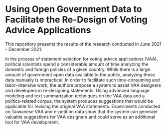 # Using Open Government Data to Facilitate the Re-Design of Voting Advice Applications
This repository presents the results of the research conducted in June 2021 - December 2021.

In the process of statement selection for voting advice applications (VAA), political scientists spend a considerable amount of time analyzing the domestic and foreign policies of a given country. While there is a large amount of government open data available to the public, analyzing these data manually is impractical. In order to facilitate such time-consuming and labor-intensive work, the authors propose a system to assist VAA designers and developers in re-designing statements. Using advanced language modeling and text summarization techniques on the VAA data and a politics-related corpus, the system produces suggestions that would be applicable for revising the original VAA statements. Experiments conducted on Taiwanese VAA and e-petition data show that the system can generate valuable suggestions for VAA designers and could serve as an additional tool for VAA development.
